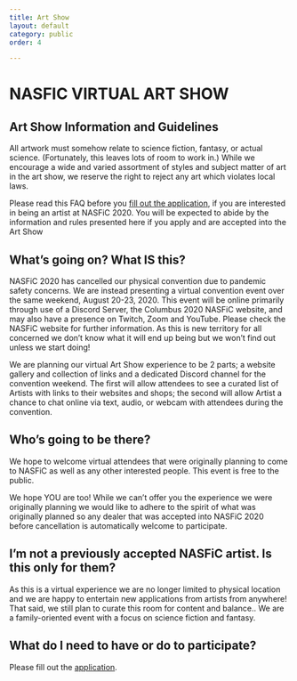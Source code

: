 ```yaml
---
title: Art Show
layout: default
category: public
order: 4

---
```

# NASFIC VIRTUAL ART SHOW

## **Art Show Information and Guidelines**

All artwork must somehow relate to science fiction, fantasy, or actual science. (Fortunately, this leaves lots of room to work in.) While we encourage a wide and varied assortment of styles and subject matter of art in the art show, we reserve the right to reject any art which violates local laws.

Please read this FAQ before you [fill out the application](https://docs.google.com/forms/d/1YBsXaiBu7Jtr15nNVCyqTmBcLzkVOZWH8ra3yaU7PpY/edit), if you are interested in being an artist at NASFiC 2020. You will be expected to abide by the information and rules presented here if you apply and are accepted into the Art Show

## **What’s going on? What IS this?**

NASFiC 2020 has cancelled our physical convention due to pandemic safety concerns. We are instead presenting a virtual convention event over the same weekend, August 20-23, 2020. This event will be online primarily through use of a Discord Server, the Columbus 2020 NASFiC website, and may also have a presence on Twitch, Zoom and YouTube. Please check the NASFiC website for further information. As this is new territory for all concerned we don’t know what it will end up being but we won’t find out unless we start doing!

We are planning our virtual Art Show experience to be 2 parts; a website gallery and collection of links and a dedicated Discord channel for the convention weekend. The first will allow attendees to see a curated list of Artists with links to their websites and shops; the second will allow Artist a chance to chat online via text, audio, or webcam with attendees during the convention.

## **Who’s going to be there?**

We hope to welcome virtual attendees that were originally planning to come to NASFiC as well as any other interested people. This event is free to the public.

We hope YOU are too! While we can’t offer you the experience we were originally planning we would like to adhere to the spirit of what was originally planned so any dealer that was accepted into NASFiC 2020 before cancellation is automatically welcome to participate.

## **I’m not a previously accepted NASFiC artist. Is this only for them?**

As this is a virtual experience we are no longer limited to physical location and we are happy to entertain new applications from artists from anywhere! That said, we still plan to curate this room for content and balance.. We are a family-oriented event with a focus on science fiction and fantasy.

## **What do I need to have or do to participate?**

Please fill out the [application](https://forms.gle/jYyhSMZYCBvGF2sy8).